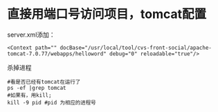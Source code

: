 # 直接用端口号访问项目，tomcat配置

server.xml添加：

```
<Context path="" docBase="/usr/local/tool/cvs-front-social/apache-tomcat-7.0.77/webapps/helloword" debug="0" reloadable="true"/>

```



杀掉进程

```
#看是否已经有tomcat在运行了
ps -ef |grep tomcat
#如果有，用kill;
kill -9 pid #pid 为相应的进程号

```
